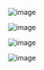 ![image](https://github.com/user-attachments/assets/3a1fc1eb-53f8-4bb4-a1bc-764e31f9a84a)

![image](https://github.com/user-attachments/assets/3a2d857b-f830-4542-86bf-1f27fd56a4a3)

![image](https://github.com/user-attachments/assets/a837df30-9dab-4243-8aa7-eb4660f00a66)

![image](https://github.com/user-attachments/assets/9095f2e3-a31c-42ee-b008-022a9ce9cb3b)
